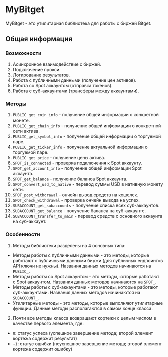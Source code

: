 # MyBitget
MyBitget - это утилитарная библиотека для работы с биржей Bitget.

## Общая информация
### Возможности
1. Асинхронное взаимодействие с биржей.
2. Подключение прокси.
3. Логирование результатов.
4. Работа с публичными данными (получение цен активов).
5. Работа со Spot аккаунтом (отправка токенов).
6. Работа с суб-аккаунтами (трансферы между аккаунтами).

### Методы
1. `PUBLIC_get_coin_info` - получение общей информации о конкретной монете.
2. `PUBLIC_get_chain_info` - получение общей информации о конкретной сети актива.
3. `PUBLIC_get_symbol_info` - получение общей информации о торгуемой паре.
4. `PUBLIC_get_ticker_info` - получение актуальной информации о торгуемой паре.
5. `PUBLIC_get_price` - получение цены актива.
6. `SPOT_is_connected` - проверка подключения к Spot аккаунту.
7. `SPOT_get_account_info` - получение общей информации Spot аккаунта.
8. `SPOT_get_balance` - получение баланса Spot аккаунта.
9. `SPOT_convert_usd_to_native` - перевод суммы USD в нативную монету сети.
10. `SPOT_post_withdrawal` - ончейн вывод средств на кошелек.
11. `SPOT_check_withdrawal` - проверка ончейн вывода на успех.
12. `SUBACCOUNT_get_subaccounts` - получение списка всех суб-аккаунтов.
13. `SUBACCOUNT_get_balance` - получение баланса на суб-аккаунте.
14. `SUBACCOUNT_transfer_to_main` - перевод средств с основного аккаунта на суб-аккаунт.

### Особенности
1. Методы библиотеки разделены на 4 основных типа:
- Методы работы с публичными данными - это методы, которые работают с публичными данными биржи (для публичных ендпоинтов API ключи не нужны). Названия данных методов начинаются на `PUBLIC_`.
- Методы работы со Spot аккаунтом - это методы, которые работают с Spot аккаунтом. Названия данных методов начинаются на `SPOT_`.
- Методы работы с суб-аккаунтами - это методы, которые работают суб-аккаунтами. Названия данных методов начинаются на `SUBACCOUNT_`.
- Утилитарные методы - это методы, которые выполняют утилитарные функции. Данные методы располагаются в самом конце класса.
2. Почти все методы класса возвращают кортежи с целым числом в качестве первого элемента, где:
- `0`: статус успеха (успешное завершение метода; второй элемент кортежа содержит результат)
- `-1`: статус ошибки (неуспешное завершение метода; второй элемент кортежа содержит ошибку)

